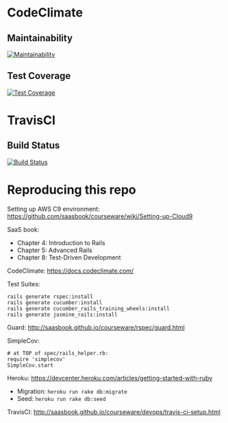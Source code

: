 # CodeClimate

## Maintainability

[![Maintainability](https://api.codeclimate.com/v1/badges/fb770edaa0006818fe68/maintainability)](https://codeclimate.com/github/zhaohanson1/rails_deploy_demo/maintainability)

## Test Coverage

[![Test Coverage](https://api.codeclimate.com/v1/badges/fb770edaa0006818fe68/test_coverage)](https://codeclimate.com/github/zhaohanson1/rails_deploy_demo/test_coverage)

# TravisCI

## Build Status
[![Build Status](https://travis-ci.com/zhaohanson1/rails_deploy_demo.svg?branch=master)](https://travis-ci.com/zhaohanson1/rails_deploy_demo)


# Reproducing this repo

Setting up AWS C9 environment: https://github.com/saasbook/courseware/wiki/Setting-up-Cloud9

SaaS book: 
  * Chapter 4: Introduction to Rails
  * Chapter 5: Advanced Rails
  * Chapter 8: Test-Driven Development

CodeClimate: https://docs.codeclimate.com/

Test Suites: 
```
rails generate rspec:install
rails generate cucumber:install
rails generate cucumber_rails_training_wheels:install
rails generate jasmine_rails:install
```

Guard: http://saasbook.github.io/courseware/rspec/guard.html

SimpleCov:
```
# at TOP of spec/rails_helper.rb:
require 'simplecov'
SimpleCov.start
```

Heroku: https://devcenter.heroku.com/articles/getting-started-with-ruby
* Migration: ```heroku run rake db:migrate```
* Seed: ```heroku run rake db:seed```

TravisCI: http://saasbook.github.io/courseware/devops/travis-ci-setup.html
